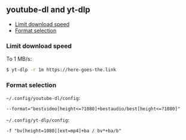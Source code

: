 ## youtube-dl and yt-dlp

<!-- MarkdownTOC -->

- [Limit download speed](#limit-download-speed)
- [Format selection](#format-selection)

<!-- /MarkdownTOC -->

### Limit download speed

To 1 MB/s:

``` sh
$ yt-dlp -r 1m https://here-goes-the.link
```

### Format selection

`~/.config/youtube-dl/config`:

```
--format="bestvideo[height<=?1080]+bestaudio/best[height<=?1080]"
```

`~/.config/yt-dlp/config`:

```
-f "bv[height=1080][ext=mp4]+ba / bv*+ba/b"
```
